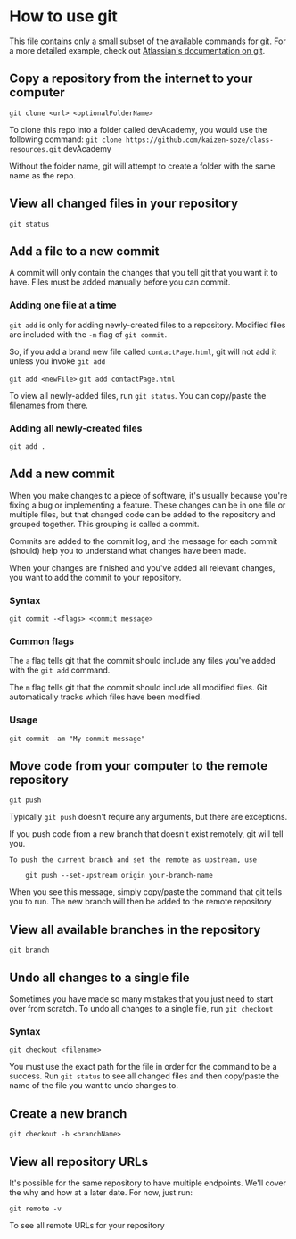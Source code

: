# How to use git
This file contains only a small subset of the available commands for git. For a more detailed example, check out [Atlassian's documentation on git](https://www.atlassian.com/git/tutorials/what-is-version-control).

## Copy a repository from the internet to your computer

`git clone <url> <optionalFolderName>`

To clone this repo into a folder called devAcademy, you would use the following command: `git clone https://github.com/kaizen-soze/class-resources.git` devAcademy

Without the folder name, git will attempt to create a folder with the same name as the repo.

## View all changed files in your repository

`git status`

## Add a file to a new commit

A commit will only contain the changes that you tell git that you want it to have. Files must be added manually before you can commit.

### Adding one file at a time
`git add` is only for adding newly-created files to a repository. Modified files are included with the `-m` flag of `git commit`.

So, if you add a brand new file called `contactPage.html`, git will not add it unless you invoke `git add`

`git add <newFile>`
`git add contactPage.html`

To view all newly-added files, run `git status`. You can copy/paste the filenames from there.

### Adding all newly-created files
`git add .`

## Add a new commit

When you make changes to a piece of software, it's usually because you're fixing a bug or implementing a feature. These changes can be in one file or multiple files, but that changed code can be added to the repository and grouped together. This grouping is called a commit.

Commits are added to the commit log, and the message for each commit (should) help you to understand what changes have been made.

When your changes are finished and you've added all relevant changes, you want to add the commit to your repository.

### Syntax
`git commit -<flags> <commit message>`

### Common flags
The `a` flag tells git that the commit should include any files you've added with the `git add` command.

The `m` flag tells git that the commit should include all modified files. Git automatically tracks which files have been modified.

### Usage
`git commit -am "My commit message"`

## Move code from your computer to the remote repository

`git push`

Typically `git push` doesn't require any arguments, but there are exceptions.

If you push code from a new branch that doesn't exist remotely, git will tell you.

```
To push the current branch and set the remote as upstream, use

    git push --set-upstream origin your-branch-name
```

When you see this message, simply copy/paste the command that git tells you to run. The new branch will then be added to the remote repository

## View all available branches in the repository

`git branch`

## Undo all changes to a single file

Sometimes you have made so many mistakes that you just need to start over from scratch. To undo all changes to a single file, run `git checkout`

### Syntax
`git checkout <filename>`

You must use the exact path for the file in order for the command to be a success. Run `git status` to see all changed files and then copy/paste the name of the file you want to undo changes to.

## Create a new branch

`git checkout -b <branchName>`

## View all repository URLs

It's possible for the same repository to have multiple endpoints. We'll cover the why and how at a later date. For now, just run:

`git remote -v`

To see all remote URLs for your repository